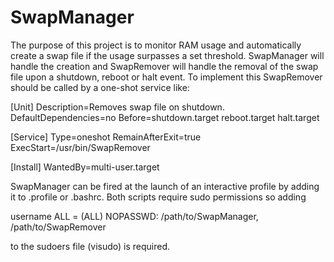 # SwapManager
The purpose of this project is to monitor RAM usage and automatically create a swap file if the usage surpasses a set
threshold. SwapManager will handle the creation and SwapRemover will handle the removal of the swap file upon a shutdown, reboot or halt event. To implement this SwapRemover should be called by a one-shot service like:

[Unit]
Description=Removes swap file on shutdown.
DefaultDependencies=no
Before=shutdown.target reboot.target halt.target

[Service]
Type=oneshot
RemainAfterExit=true
ExecStart=/usr/bin/SwapRemover

[Install]
WantedBy=multi-user.target

SwapManager can be fired at the launch of an interactive profile by adding it to .profile or .bashrc. Both scripts require sudo permissions so adding 

username ALL = (ALL) NOPASSWD: /path/to/SwapManager, /path/to/SwapRemover

to the sudoers file (visudo) is required.
